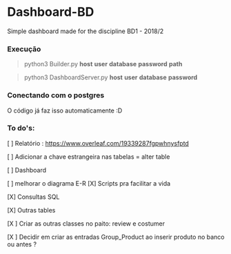 # Dashboard-BD
Simple dashboard made for the discipline BD1 - 2018/2

### Execução

> python3 Builder.py **host** **user** **database** **password** **path** 

> python3 DashboardServer.py **host** **user** **database** **password** 

### Conectando com o postgres

O código já faz isso automaticamente :D

### To do's:

[ ] Relatório : https://www.overleaf.com/19339287fgpwhnysfptd

[ ] Adicionar a chave estrangeira nas tabelas = alter table

[ ] Dashboard

[ ] melhorar o diagrama E-R
[X] Scripts pra facilitar a vida

[X] Consultas SQL

[X] Outras tables

[X ] Criar as outras classes no paito: review e costumer

[X ] Decidir em criar as entradas Group_Product ao inserir produto no banco ou antes ? 


